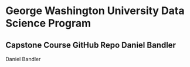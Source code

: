# George Washington University Data Science Program
## Capstone Course GitHub Repo Daniel Bandler


Daniel Bandler

